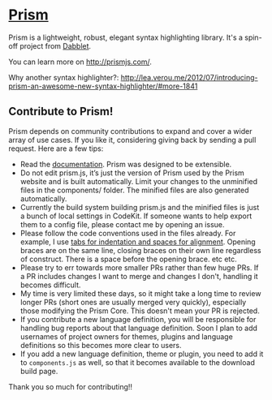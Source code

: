 # [Prism](http://prismjs.com/)

Prism is a lightweight, robust, elegant syntax highlighting library. It's a spin-off project from [Dabblet](http://dabblet.com/).

You can learn more on http://prismjs.com/.

Why another syntax highlighter?: http://lea.verou.me/2012/07/introducing-prism-an-awesome-new-syntax-highlighter/#more-1841

## Contribute to Prism!

Prism depends on community contributions to expand and cover a wider array of use cases. If you like it, considering giving back by sending a pull request. Here are a few tips:

- Read the [documentation](http://prismjs.com/extending.html). Prism was designed to be extensible.
- Do not edit prism.js, it’s just the version of Prism used by the Prism website and is built automatically. Limit your changes to the unminified files in the components/ folder. The minified files are also generated automatically.
- Currently the build system building prism.js and the minified files is just a bunch of local settings in CodeKit. If someone wants to help export them to a config file, please contact me by opening an issue.
- Please follow the code conventions used in the files already. For example, I use [tabs for indentation and spaces for alignment](http://lea.verou.me/2012/01/why-tabs-are-clearly-superior/). Opening braces are on the same line, closing braces on their own line regardless of construct. There is a space before the opening brace. etc etc.
- Please try to err towards more smaller PRs rather than few huge PRs. If a PR includes changes I want to merge and changes I don't, handling it becomes difficult.
- My time is very limited these days, so it might take a long time to review longer PRs (short ones are usually merged very quickly), especially those modifying the Prism Core. This doesn't mean your PR is rejected.
- If you contribute a new language definition, you will be responsible for handling bug reports about that language definition. Soon I plan to add usernames of project owners for themes, plugins and language definitions so this becomes more clear to users.
- If you add a new language definition, theme or plugin, you need to add it to `components.js` as well, so that it becomes available to the download build page.

Thank you so much for contributing!!
